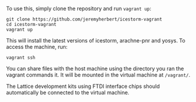 To use this, simply clone the repository and run `vagrant up`:

```
git clone https://github.com/jeremyherbert/icestorm-vagrant
cd icestorm-vagrant
vagrant up
```

This will install the latest versions of icestorm, arachne-pnr and yosys. To access the machine, run:

`vagrant ssh`

You can share files with the host machine using the directory you ran the vagrant commands it. It will be mounted in the virtual machine at `/vagrant/`.

The Lattice development kits using FTDI interface chips should automatically be connected to the virtual machine.
